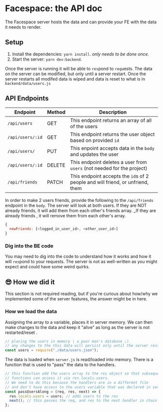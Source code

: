 # Facespace: the API doc

The Facespace server hosts the data and can provide your FE with the data it needs to render.

## Setup

1. Install the dependencies: `yarn install`. _only needs to be done once._
1. Start the server: `yarn dev:backend`.

Once the server is running it will be able to `res`pond to `req`uests. The data on the server can be modified, but only until a server restart. Once the server restarts all modifed data is wiped and data is reset to what is in `backend/data/users.js`

## API Endpoints

| Endpoint         | Method | Description                                                                    |
| ---------------- | ------ | ------------------------------------------------------------------------------ |
| `/api/users`     | GET    | This endpoint returns an array of all of the users                             |
| `/api/users/:id` | GET    | This endpoint returns the user object based on provided `id`                   |
| `/api/users/`    | PUT    | This enpoint accepts data in the `body` and updates the user                   |
| `/api/users/:id` | DELETE | This endpoint deletes a user from `users` (not needed for the project)         |
| `/api/friends`   | PATCH  | This endpoint accepts the `id`s of 2 people and will friend, or unfriend, them |

In order to make 2 users friends, provide the following to the `/api/friends` endpoint in the `body`. The server will look at both users. If they are NOT already friends, it will add them from each other's friends array. \_If they are already friends , it will remove them from each other's array.

```js
{
  newFriends: [<logged_in_user_id>, <other_user_id>]
}
```

### Dig into the BE code

You may need to dig into the code to understand how it works and how it will `res`pond to your requests. The server is not as well-written as you might expect and could have some weird quirks.

## 😎 How we did it

This section is not required reading, but if you're curious about how/why we implemented some of the server features, the answer might be in here.

### How we load the data

Assigning the array to a variable, places it in server memory. We can then make changes to the data and keep it "alive" as long as the server is not restarted/reset .

```js
// placing the users in memory | a poor man's database ;)
// any changes to the this data will persist only until the server restarts.
const users = require("./data/users.json");
```

The data is loaded when `server.js` is read/loaded into memory. There is a function that is used to "pass" the data to the handlers.

```js
// this function add the users array to the res object so that subsequent
// functions can access it via res.locals.users.
// We need to do this because the handlers are in a different file
// and don't have access to the users variable that was declared in server.js.
const passUsersAlong = (req, res, next) => {
  res.locals.users = users; // adds users to the res
  next(); // this passes the req, and res to the next handler in chain
};
```
